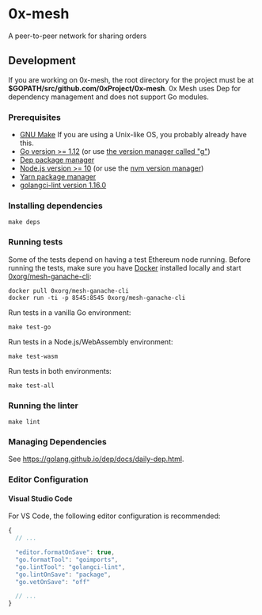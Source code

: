 # 0x-mesh

A peer-to-peer network for sharing orders

## Development

If you are working on 0x-mesh, the root directory for the project must be at
**\$GOPATH/src/github.com/0xProject/0x-mesh**. 0x Mesh uses Dep for dependency
management and does not support Go modules.

### Prerequisites

- [GNU Make](https://www.gnu.org/software/make/) If you are using a Unix-like OS, you probably already have this.
- [Go version >= 1.12](https://golang.org/dl/) (or use [the version manager called "g"](https://github.com/stefanmaric/g))
- [Dep package manager](https://golang.github.io/dep/docs/installation.html)
- [Node.js version >= 10](https://nodejs.org/en/download/) (or use the [nvm version manager](https://github.com/creationix/nvm))
- [Yarn package manager](https://yarnpkg.com/en/)
- [golangci-lint version 1.16.0](https://github.com/golangci/golangci-lint#install)

### Installing dependencies

```
make deps
```

### Running tests

Some of the tests depend on having a test Ethereum node running. Before running the tests, make sure you have [Docker](https://docs.docker.com/install/) installed locally and start [0xorg/mesh-ganache-cli](https://cloud.docker.com/u/0xorg/repository/docker/0xorg/mesh-ganache-cli):

```
docker pull 0xorg/mesh-ganache-cli
docker run -ti -p 8545:8545 0xorg/mesh-ganache-cli
```

Run tests in a vanilla Go environment:

```
make test-go
```

Run tests in a Node.js/WebAssembly environment:

```
make test-wasm
```

Run tests in both environments:

```
make test-all
```

### Running the linter

```
make lint
```

### Managing Dependencies

See https://golang.github.io/dep/docs/daily-dep.html.

### Editor Configuration

#### Visual Studio Code

For VS Code, the following editor configuration is recommended:

```javascript
{
  // ...

  "editor.formatOnSave": true,
  "go.formatTool": "goimports",
  "go.lintTool": "golangci-lint",
  "go.lintOnSave": "package",
  "go.vetOnSave": "off"

  // ...
}
```
